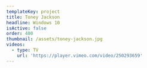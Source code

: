 ```yaml
---
templateKey: project
title: Toney Jackson
headline: Windows 10
isActive: false
order: 400
thumbnail: /assets/toney-jackson.jpg
videos:
  - type: TV
    url: 'https://player.vimeo.com/video/250293659'
---
```

